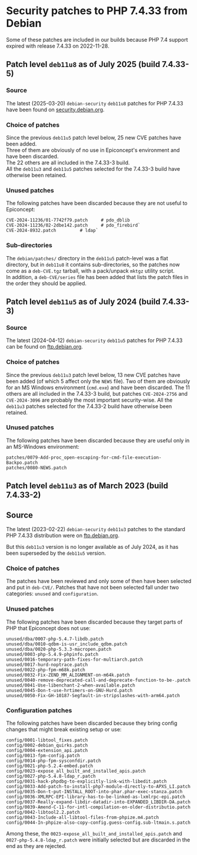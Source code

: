 # Security patches to PHP 7.4.33 from Debian

Some of these patches are included in our builds because PHP 7.4 support expired with release 7.4.33 on 2022-11-28.


## Patch level `deb11u8` as of July 2025 (build 7.4.33-5)

### Source

The latest (2025-03-20) `debian-security` `deb11u8` patches for PHP 7.4.33 have been found on [security.debian.org](http://security.debian.org/debian-security/pool/main/p/php7.4/php7.4_7.4.33-1+deb11u8.debian.tar.xz).

### Choice of patches

Since the previous `deb11u5` patch level below, 25 new CVE patches have been added.  
Three of them are obviously of no use in Epiconcept's environment and have been discarded.  
The 22 others are all included in the 7.4.33-3 build.  
All the `deb11u3` and `deb11u5` patches selected for the 7.4.33-3 build have otherwise been retained.

### Unused patches

The following patches have been discarded because they are not useful to Epiconcept:
```
CVE-2024-11236/01-7742f79.patch		# pdo_dblib
CVE-2024-11236/02-2dbe142.patch		# pdo_firebird`
CVE-2024-8932.patch			# ldap`
```

### Sub-directories

The `debian/patches/` directory in the `deb11u5` patch-level was a flat directory, but in `deb11u8` it contains sub-directories, so the patches now come as a `deb-CVE.tgz` tarball, with a pack/unpack `mktgz` utility script.  
In addition, a `deb-CVE/series` file has been added that lists the patch files in the order they should be applied.


## Patch level `deb11u5` as of July 2024 (build 7.4.33-3)

### Source

The latest (2024-04-12) `debian-security` `deb11u5` patches for PHP 7.4.33 can be found on [ftp.debian.org](http://security.debian.org/debian-security/pool/main/p/php7.4/php7.4_7.4.33-1+deb11u5.debian.tar.xz).

### Choice of patches

Since the previous `deb11u3` patch level below, 13 new CVE patches have been added
    (of which 5 affect only the `NEWS` file).
Two of them are obviously for an MS Windows environment (`cmd.exe`) and have been discarded.
The 11 others are all included in the 7.4.33-3 build, but patches `CVE-2024-2756` and `CVE-2024-3096`
    are probably the most important security-wise.
All the `deb11u3` patches selected for the 7.4.33-2 build have otherwise been retained.

### Unused patches

The following patches have been discarded because they are useful only in an MS-Windows environment:

```
patches/0079-Add-proc_open-escaping-for-cmd-file-execution-Backpo.patch
patches/0080-NEWS.patch
```


## Patch level `deb11u3` as of March 2023 (build 7.4.33-2)

## Source

The latest (2023-02-22) `debian-security` `deb11u3` patches to the standard PHP 7.4.33 distribution were on [ftp.debian.org](http://ftp.debian.org/debian/pool/main/p/php7.4/php7.4_7.4.33-1+deb11u3.debian.tar.xz).

But this `deb11u3` version is no longer available as of July 2024, as it has been superseded by the `deb11u5` version.

### Choice of patches

The patches have been reviewed and only some of then have been selected and put in `deb-CVE/`.
Patches that have not been selected fall under two categories: `unused` and `configuration`.

### Unused patches

The following patches have been discarded because they target parts of PHP that Epiconcept does not use:

```
unused/dba/0007-php-5.4.7-libdb.patch
unused/dba/0010-qdbm-is-usr_include_qdbm.patch
unused/dba/0020-php-5.3.3-macropen.patch
unused/0003-php-5.4.9-phpinfo.patch
unused/0016-temporary-path-fixes-for-multiarch.patch
unused/0017-hurd-noptrace.patch
unused/0022-php-fpm-m68k.patch
unused/0032-Fix-ZEND_MM_ALIGNMENT-on-m64k.patch
unused/0040-remove-deprecated-call-and-deprecate-function-to-be-.patch
unused/0041-Use-libenchant-2-when-available.patch
unused/0045-Don-t-use-hrtimers-on-GNU-Hurd.patch
unused/0050-Fix-GH-10187-Segfault-in-stripslashes-with-arm64.patch
```

### Configuration patches

The following patches have been discarded because they bring config changes that might break existing setup or use:

```
config/0001-libtool_fixes.patch
config/0002-debian_quirks.patch
config/0004-extension_api.patch
config/0013-fpm-config.patch
config/0014-php-fpm-sysconfdir.patch
config/0021-php-5.2.4-embed.patch
config/0023-expose_all_built_and_installed_apis.patch
config/0027-php-5.4.8-ldap_r.patch
config/0031-hack-phpdbg-to-explicitly-link-with-libedit.patch
config/0033-Add-patch-to-install-php7-module-directly-to-APXS_LI.patch
config/0035-Don-t-put-INSTALL_ROOT-into-phar.phar-exec-stanza.patch
config/0036-XMLRPC-EPI-library-has-to-be-linked-as-lxmlrpc-epi.patch
config/0037-Really-expand-libdir-datadir-into-EXPANDED_LIBDIR-DA.patch
config/0039-Amend-C-11-for-intl-compilation-on-older-distributio.patch
config/0042-libtool2.2.patch
config/0043-Include-all-libtool-files-from-phpize.m4.patch
config/0044-In-phpize-also-copy-config.guess-config.sub-ltmain.s.patch
```

Among these, the `0023-expose_all_built_and_installed_apis.patch` and `0027-php-5.4.8-ldap_r.patch` were initially selected but are discarded in the end as they are rejected.
